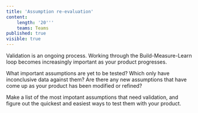 ```yaml
---
title: 'Assumption re-evaluation'
content:
    length: '20'''
    teams: Teams
published: true
visible: true
---
```


Validation is an ongoing process. Working through the Build-Measure-Learn loop becomes increasingly important as your product progresses.

What important assumptions are yet to be tested? Which only have inconclusive data against them? Are there any new assumptions that have come up as your product has been modified or refined?

Make a list of the most impotant assumptions that need validation, and figure out the quickest and easiest ways to test them with your product.